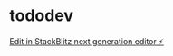 # tododev

[Edit in StackBlitz next generation editor ⚡️](https://stackblitz.com/~/github.com/yuvrajarora1805/tododev)